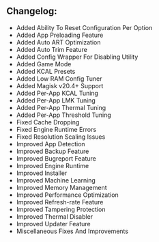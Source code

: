 ## Changelog:

- Added Ability To Reset Configuration Per Option
- Added App Preloading Feature
- Added Auto ART Optimization
- Added Auto Trim Feature
- Added Config Wrapper For Disabling Utility
- Added Game Mode
- Added KCAL Presets
- Added Low RAM Config Tuner
- Added Magisk v20.4+ Support
- Added Per-App KCAL Tuning
- Added Per-App LMK Tuning
- Added Per-App Thermal Tuning
- Added Per-App Threshold Tuning
- Fixed Cache Dropping
- Fixed Engine Runtime Errors
- Fixed Resolution Scaling Issues
- Improved App Detection
- Improved Backup Feature
- Improved Bugreport Feature
- Improved Engine Runtime
- Improved Installer
- Improved Machine Learning
- Improved Memory Management
- Improved Performance Optimization
- Improved Refresh-rate Feature
- Improved Tampering Protection
- Improved Thermal Disabler
- Improved Updater Feature
- Miscellaneous Fixes And Improvements
